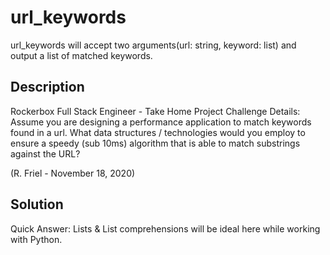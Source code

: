# url_keywords

url_keywords will accept two arguments(url: string, keyword: list) and output a list of matched keywords.

## Description

Rockerbox Full Stack Engineer - Take Home Project
Challenge Details:
Assume you are designing a performance application to match keywords found in a url. 
   What data structures / technologies would you employ to ensure a speedy (sub 10ms) 
   algorithm that is able to match substrings against the URL?

(R. Friel - November 18, 2020)

## Solution

Quick Answer:
    Lists & List comprehensions will be ideal here while working with Python.